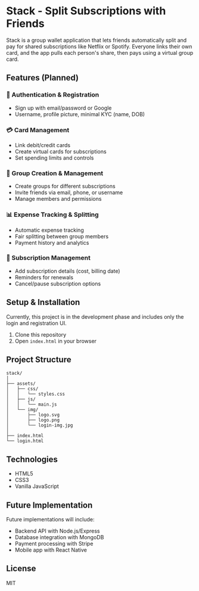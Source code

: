 # Stack - Split Subscriptions with Friends

Stack is a group wallet application that lets friends automatically split and pay for shared subscriptions like Netflix or Spotify. Everyone links their own card, and the app pulls each person's share, then pays using a virtual group card.

## Features (Planned)

### 🧱 Authentication & Registration
- Sign up with email/password or Google
- Username, profile picture, minimal KYC (name, DOB)

### 💳 Card Management
- Link debit/credit cards
- Create virtual cards for subscriptions
- Set spending limits and controls

### 👥 Group Creation & Management
- Create groups for different subscriptions
- Invite friends via email, phone, or username
- Manage members and permissions

### 📊 Expense Tracking & Splitting
- Automatic expense tracking
- Fair splitting between group members
- Payment history and analytics

### 🔄 Subscription Management
- Add subscription details (cost, billing date)
- Reminders for renewals
- Cancel/pause subscription options

## Setup & Installation

Currently, this project is in the development phase and includes only the login and registration UI.

1. Clone this repository
2. Open `index.html` in your browser

## Project Structure

```
stack/
│
├── assets/
│   ├── css/
│   │   └── styles.css
│   ├── js/
│   │   └── main.js
│   └── img/
│       ├── logo.svg
│       ├── logo.png
│       └── login-img.jpg
│
├── index.html
└── login.html
```

## Technologies

- HTML5
- CSS3
- Vanilla JavaScript

## Future Implementation

Future implementations will include:
- Backend API with Node.js/Express
- Database integration with MongoDB
- Payment processing with Stripe
- Mobile app with React Native

## License

MIT 